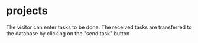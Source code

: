 # projects
The visitor can enter tasks to be done. The received tasks are transferred to the database by clicking on the "send task" button
